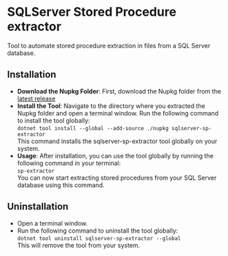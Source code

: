 # SQLServer Stored Procedure extractor
Tool to automate stored procedure extraction in files from a SQL Server database.

## Installation
- **Download the Nupkg Folder**: First, download the Nupkg folder from the [latest release](https://github.com/ianklapouch/sqlserver-sp-extractor/releases)
- **Install the Tool**: Navigate to the directory where you extracted the Nupkg folder and open a terminal window. Run the following command to install the tool globally:<br />
```dotnet tool install --global --add-source ./nupkg sqlserver-sp-extractor```<br />
This command installs the sqlserver-sp-extractor tool globally on your system.
- **Usage**: After installation, you can use the tool globally by running the following command in your terminal:<br />
```sp-extractor```<br />
You can now start extracting stored procedures from your SQL Server database using this command.

## Uninstallation
- Open a terminal window.
- Run the following command to uninstall the tool globally:<br />
```dotnet tool uninstall sqlserver-sp-extractor --global```<br />
This will remove the tool from your system.

